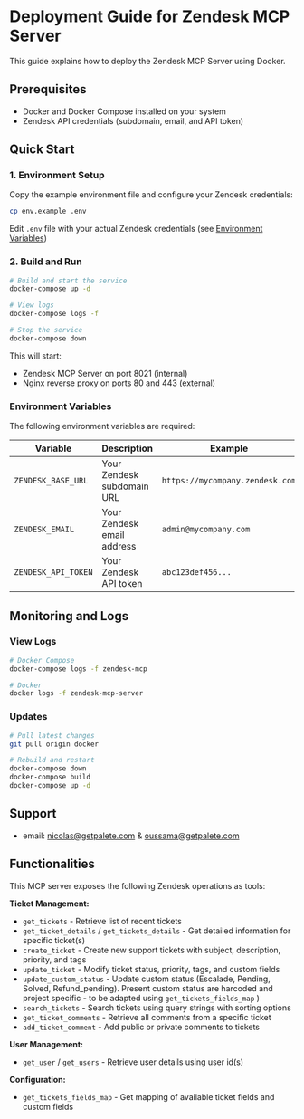 # Deployment Guide for Zendesk MCP Server

This guide explains how to deploy the Zendesk MCP Server using Docker.

## Prerequisites

- Docker and Docker Compose installed on your system
- Zendesk API credentials (subdomain, email, and API token)

## Quick Start

### 1. Environment Setup

Copy the example environment file and configure your Zendesk credentials:

```bash
cp env.example .env
```

Edit `.env` file with your actual Zendesk credentials (see [Environment Variables](#environment-variables))


### 2. Build and Run



```bash
# Build and start the service
docker-compose up -d

# View logs
docker-compose logs -f

# Stop the service
docker-compose down
```


This will start:
- Zendesk MCP Server on port 8021 (internal)
- Nginx reverse proxy on ports 80 and 443 (external)

### Environment Variables

The following environment variables are required:

| Variable | Description | Example |
|----------|-------------|---------|
| `ZENDESK_BASE_URL` | Your Zendesk subdomain URL | `https://mycompany.zendesk.com` |
| `ZENDESK_EMAIL` | Your Zendesk email address | `admin@mycompany.com` |
| `ZENDESK_API_TOKEN` | Your Zendesk API token | `abc123def456...` |


## Monitoring and Logs

### View Logs

```bash
# Docker Compose
docker-compose logs -f zendesk-mcp

# Docker
docker logs -f zendesk-mcp-server
```


### Updates

```bash
# Pull latest changes
git pull origin docker

# Rebuild and restart
docker-compose down
docker-compose build 
docker-compose up -d
```

## Support
- email: nicolas@getpalete.com & oussama@getpalete.com

## Functionalities

This MCP server exposes the following Zendesk operations as tools:

**Ticket Management:**
- `get_tickets` - Retrieve list of recent tickets
- `get_ticket_details` / `get_tickets_details` - Get detailed information for specific ticket(s)
- `create_ticket` - Create new support tickets with subject, description, priority, and tags
- `update_ticket` - Modify ticket status, priority, tags, and custom fields
- `update_custom_status` - Update custom status (Escalade, Pending, Solved, Refund_pending). Present custom status are harcoded and project specific - to be adapted using `get_tickets_fields_map` )
- `search_tickets` - Search tickets using query strings with sorting options
- `get_ticket_comments` - Retrieve all comments from a specific ticket
- `add_ticket_comment` - Add public or private comments to tickets

**User Management:**
- `get_user` / `get_users` - Retrieve user details using user id(s)

**Configuration:**
- `get_tickets_fields_map` - Get mapping of available ticket fields and custom fields